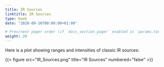 ```yaml
---
title: IR Sources
linktitle: IR Sources
type: book
date: "2020-09-16T00:00:00+01:00"

# Prev/next pager order (if `docs_section_pager` enabled in `params.toml`)
weight: 20
---
```



Here is a plot showing ranges and intensities of classic IR sources:


 
 
 
{{< figure src="IR_Sources.png" title="IR Sources" numbered="false" >}}
